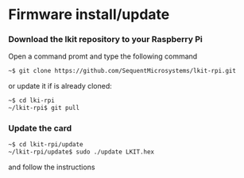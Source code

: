 # Firmware install/update


### Download the lkit repository to your Raspberry Pi

Open a command promt and type the following command
```bash
~$ git clone https://github.com/SequentMicrosystems/lkit-rpi.git
```
or update it if is already cloned:

```bash
~$ cd lki-rpi
~/lkit-rpi$ git pull
```

### Update the card 
```bash
~$ cd lkit-rpi/update
~/lkit-rpi/update$ sudo ./update LKIT.hex
```
and follow the instructions
